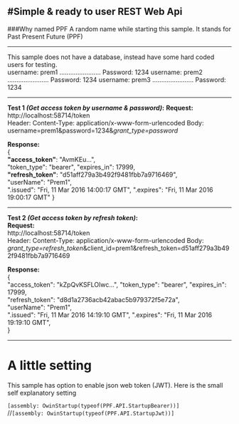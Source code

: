#Simple & ready to user REST Web Api
---
###Why named PPF
A random name while starting this sample. It stands for Past Present Future (PPF)

---
This sample does not have a database, instead have some hard coded users for testing.	
username:  prem1 ....................... Password: 1234	
username:  prem2 ....................... Password: 1234	
username:  prem3 ....................... Password: 1234	

---
**Test 1 *(Get access token by username & password)*:**	
**Request:**	
http://localhost:58714/token	
Header: Content-Type: application/x-www-form-urlencoded	
Body: username=prem1&password=1234&*grant_type=password*	

**Response:**	
{	
**"access_token"**: "AvmKEu...",	
"token_type": "bearer",	
"expires_in": 17999,	
**"refresh_token"**: "d51aff279a3b492f9481fbb7a9716469",	
"userName": "Prem1",	
".issued": "Fri, 11 Mar 2016 14:00:17 GMT",	
".expires": "Fri, 11 Mar 2016 19:00:17 GMT"	
}

---

 **Test 2 *(Get access token by refresh token)*:**	
**Request:**	
http://localhost:58714/token	
Header: Content-Type: application/x-www-form-urlencoded	
Body: *grant_type=refresh_token*&client_id=prem1&refresh_token=d51aff279a3b492f9481fbb7a9716469	

**Response:**	
{	
"access_token": "kZpQvKSFLOlwc...",	
"token_type": "bearer",	
"expires_in": 17999,	
"refresh_token": "d8d1a2736acb42abac5b979372f5e72a",	
"userName": "Prem1",	
".issued": "Fri, 11 Mar 2016 14:19:10 GMT",	
".expires": "Fri, 11 Mar 2016 19:19:10 GMT",	
}

---
# A little setting

This sample has option to enable json web token (JWT). Here is the small self explanatory setting

`[assembly: OwinStartup(typeof(PPF.API.StartupBearer))]`	
//`[assembly: OwinStartup(typeof(PPF.API.StartupJwt))]`
